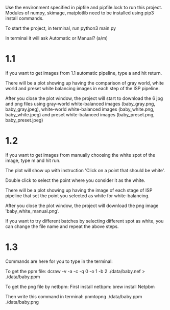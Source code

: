 Use the environment specified in pipfile and pipfile.lock to run this project.
Modules of numpy, skimage, matplotlib need to be installed using pip3 install commands. 

To start the project, in terminal, run
 python3 main.py

In terminal it will ask Automatic or Manual? (a/m)

# 1.1 
If you want to get images from 1.1 automatic pipeline, type a and hit return. 

There will be a plot showing up having the comparison of gray world, white world and preset white balancing images in each step of the ISP pipeline.

After you close the plot window, the project will start to download the 6 jpg and png files using gray-world white-balanced images (baby_gray.png, baby_gray.jpeg), white-world white-balanced images (baby_white.png, baby_white.jpeg) and preset white-balanced images (baby_preset.png, baby_preset.jpeg)


# 1.2
If you want to get images from manually choosing the white spot of the image, type m and hit run.

The plot will show up with instruction 'Click on a point that should be white'.

Double click to select the point where you consider it as the white. 

There will be a plot showing up having the image of each stage of ISP pipeline that set the point you selected as white for white-balancing. 

After you close the plot window, the project will download the png image 'baby_white_manual.png'. 

If you want to try different batches by selecting different spot as white, you can change the file name and repeat the above steps. 

# 1.3 
Commands are here for you to type in the terminal: 

To get the ppm file: 
dcraw -v -a -c -q 0 -o 1 -b 2 ./data/baby.nef > ./data/baby.ppm

To get the png file by netbpm:
First install netbpm:
brew install Netpbm

Then write this command in terminal:
pnmtopng ./data/baby.ppm ./data/baby.png


